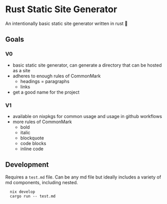 # Rust Static Site Generator

An intentionally basic static site generator written in rust 🦀  

## Goals

### V0

- basic static site generator, can generate a directory that can be hosted as a site
- adheres to enough rules of CommonMark
  - headings
  = paragraphs
  - links
- get a good name for the project

### V1

- available on nixpkgs for common usage and usage in github workflows
- more rules of CommonMark
  - bold
  - italic
  - blockquote
  - code blocks
  - inline code

## Development

Requires a `test.md` file. Can be any md file but ideally includes a variety of md components, including nested.

```
  nix develop
  cargo run -- test.md
```

